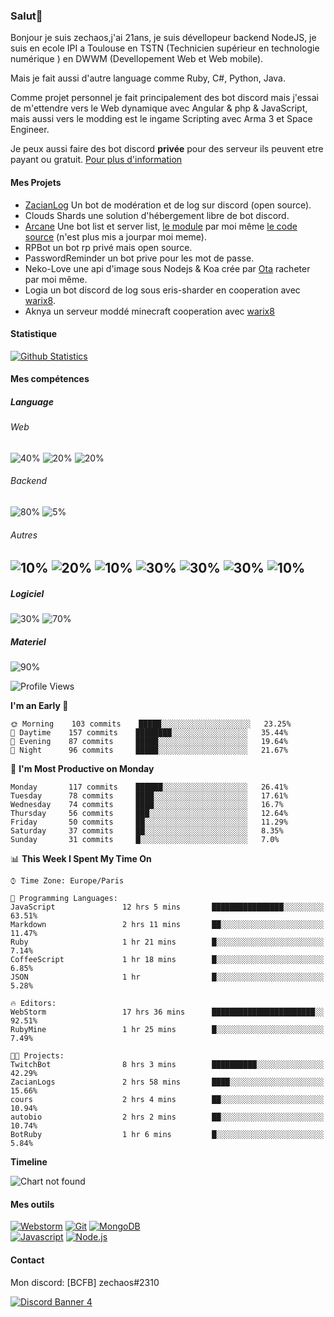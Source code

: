 ### Salut👋 

Bonjour je suis zechaos,j'ai 21ans, je suis dévellopeur backend NodeJS, je suis en ecole IPI a Toulouse en TSTN (Technicien supérieur en technologie numérique ) en DWWM (Devellopement Web et Web mobile).

Mais je fait aussi d'autre language comme Ruby, C#, Python, Java.

Comme projet personnel je fait principalement des bot discord mais j'essai de m'ettendre vers le Web dynamique avec Angular & php & JavaScript, mais aussi vers le modding est le ingame Scripting avec Arma 3 et Space Engineer.

Je peux aussi faire des bot discord **privée** pour des serveur ils peuvent etre payant ou gratuit. [Pour plus d'information](https://github.com/zechaos031/zechaos031/blob/master/info/CustomBot.md)

#### Mes Projets
  - [ZacianLog](https://github.com/zechaos031/ZacianLogs) Un bot de modération et de log sur discord (open source).
  - Clouds Shards une solution d'hébergement libre de bot discord.
  - [Arcane](https://arcane-center.xyz/) Une bot list et server list, [le module](https://www.npmjs.com/package/abcapi) par moi même [le code source](https://github.com/Arcane-Bot-Center/abcAPI) (n'est plus mis a jourpar moi meme).
  - RPBot un bot rp privé mais open source.
  - PasswordReminder un bot prive pour les mot de passe.
  - Neko-Love une api d'image sous Nodejs & Koa crée par [Ota](https://github.com/Steven-Debande) racheter par moi même.
  - Logia un bot discord de log sous eris-sharder en cooperation avec [warix8](https://github.com/warix8).
  - Aknya un serveur moddé minecraft cooperation avec [warix8](https://github.com/warix8)

#### Statistique


[![Github Statistics](https://github-readme-stats.vercel.app/api?username=zechaos031&theme=radical)](https://github.com/anuraghazra/github-readme-stats)


#### Mes compétences

##### Language
###### Web
![40%](https://progress-bar.dev/40?title=JavaScript) ![20%](https://progress-bar.dev/20?title=HTML) ![20%](https://progress-bar.dev/20?title=CSS)

###### Backend
![80%](https://progress-bar.dev/80?title=NodeJS) ![5%](https://progress-bar.dev/5?title=PHP) 




###### Autres
![10%](https://progress-bar.dev/10?title=Ruby) ![20%](https://progress-bar.dev/20?title=Python) ![10%](https://progress-bar.dev/10?title=C\#) ![30%](https://progress-bar.dev/30?title=TypeScript) ![30%](https://progress-bar.dev/30?title=Deno) ![30%](https://progress-bar.dev/30?title=CoffeeScript) ![10%](https://progress-bar.dev/10?title=Lua)
--

##### Logiciel

![30%](https://progress-bar.dev/30?title=Linux) ![70%](https://progress-bar.dev/70?title=Windows)

##### Materiel

![90%](https://progress-bar.dev/90?title=Hardware)


<!--START_SECTION:waka-->
![Profile Views](http://img.shields.io/badge/Profile%20Views-59-blue)

**I'm an Early 🐤** 

```text
🌞 Morning    103 commits    █████░░░░░░░░░░░░░░░░░░░░   23.25% 
🌆 Daytime    157 commits    ████████░░░░░░░░░░░░░░░░░   35.44% 
🌃 Evening    87 commits     █████░░░░░░░░░░░░░░░░░░░░   19.64% 
🌙 Night      96 commits     █████░░░░░░░░░░░░░░░░░░░░   21.67%

```
📅 **I'm Most Productive on Monday** 

```text
Monday       117 commits    ██████░░░░░░░░░░░░░░░░░░░   26.41% 
Tuesday      78 commits     ████░░░░░░░░░░░░░░░░░░░░░   17.61% 
Wednesday    74 commits     ████░░░░░░░░░░░░░░░░░░░░░   16.7% 
Thursday     56 commits     ███░░░░░░░░░░░░░░░░░░░░░░   12.64% 
Friday       50 commits     ██░░░░░░░░░░░░░░░░░░░░░░░   11.29% 
Saturday     37 commits     ██░░░░░░░░░░░░░░░░░░░░░░░   8.35% 
Sunday       31 commits     █░░░░░░░░░░░░░░░░░░░░░░░░   7.0%

```


📊 **This Week I Spent My Time On** 

```text
⌚︎ Time Zone: Europe/Paris

💬 Programming Languages: 
JavaScript               12 hrs 5 mins       ████████████████░░░░░░░░░   63.51% 
Markdown                 2 hrs 11 mins       ██░░░░░░░░░░░░░░░░░░░░░░░   11.47% 
Ruby                     1 hr 21 mins        █░░░░░░░░░░░░░░░░░░░░░░░░   7.14% 
CoffeeScript             1 hr 18 mins        █░░░░░░░░░░░░░░░░░░░░░░░░   6.85% 
JSON                     1 hr                █░░░░░░░░░░░░░░░░░░░░░░░░   5.28%

🔥 Editors: 
WebStorm                 17 hrs 36 mins      ███████████████████████░░   92.51% 
RubyMine                 1 hr 25 mins        █░░░░░░░░░░░░░░░░░░░░░░░░   7.49%

🐱‍💻 Projects: 
TwitchBot                8 hrs 3 mins        ██████████░░░░░░░░░░░░░░░   42.29% 
ZacianLogs               2 hrs 58 mins       ████░░░░░░░░░░░░░░░░░░░░░   15.66% 
cours                    2 hrs 4 mins        ██░░░░░░░░░░░░░░░░░░░░░░░   10.94% 
autobio                  2 hrs 2 mins        ██░░░░░░░░░░░░░░░░░░░░░░░   10.74% 
BotRuby                  1 hr 6 mins         █░░░░░░░░░░░░░░░░░░░░░░░░   5.84%

```

**Timeline**

![Chart not found](https://github.com/zechaos031/zechaos031/blob/master/charts/bar_graph.png) 


<!--END_SECTION:waka-->

#### Mes outils
[![Webstorm](https://img.shields.io/badge/Webstrom-007acc?style=for-the-badge&logo=JetBrains&logoColor=white)](https://www.jetbrains.com/)
[![Git](https://img.shields.io/badge/Git-f05032?style=for-the-badge&logo=git&logoColor=white)](https://git-scm.com/)
[![MongoDB](https://img.shields.io/badge/MongoDB-47a248?style=for-the-badge&logo=mongodb&logoColor=white)](https://www.mongodb.com/)    
[![Javascript](https://img.shields.io/badge/Javascript-f7df1e?style=for-the-badge&logo=javascript&logoColor=white)](https://developer.mozilla.org/en-US/docs/Web/JavaScript)
[![Node.js](https://img.shields.io/badge/Node.js-339933?style=for-the-badge&logo=node.js&logoColor=white)](https://nodejs.org/en/)

#### Contact
Mon discord: [BCFB] zechaos#2310

[![Discord Banner 4](https://discordapp.com/api/guilds/666062901072887819/widget.png?style=banner4)](https://discordapp.com/invite/gTE6dyY)
